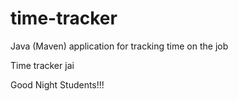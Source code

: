 # time-tracker
Java (Maven) application for tracking time on the job

Time tracker jai

Good Night Students!!!
